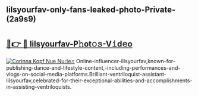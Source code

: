 ## lilsyourfav-only-fans​-leaked-photo​-Private-(2a9s9)


# <h2><a href="https://mediaupload.pro?title=lilsyourfav&ref=git">🔗👉 🔴 lilsyourfav-P𝚑ot𝚘𝚜-V𝚒d𝚎o</a></h2>

[![Corinna Kopf Nue Nu𝚍e𝚜](https://i.imgur.com/0qMVB7G.gif)](https://mediaupload.pro?title=lilsyourfav&ref=git)
Online-influencer-lilsyourfav,known-for-publishing-dance-and-lifestyle-content,-including-performances-and-vlogs-on-social-media-platforms.Brilliant-ventriloquist-assistant-lilsyourfav,celebrated-for-their-exceptional-abilities-and-accomplishments-in-assisting-ventriloquists.  